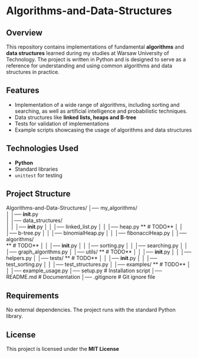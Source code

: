 # Algorithms-and-Data-Structures

## Overview

This repository contains implementations of fundamental **algorithms** and **data structures** learned during my studies at Warsaw University of Technology. The project is written in Python and is designed to serve as a reference for understanding and using common algorithms and data structures in practice.

## Features

- Implementation of a wide range of algorithms, including sorting and searching, as well as artificial intelligence and probabilistic techniques.
- Data structures like **linked lists, heaps and B-tree**
- Tests for validation of implementations
- Example scripts showcasing the usage of algorithms and data structures

## Technologies Used

- **Python**
- Standard libraries 
- `unittest` for testing

## Project Structure

Algorithms-and-Data-Structures/
│── my_algorithms/         
│   │── __init__.py         
│   │── data_structures/  
│   │   │── __init__.py
│   │   │── linked_list.py
│   │   │── heap.py
       ** # TODO**
│   │   │── b-tree.py
│   │   │── binomialHeap.py
│   │   │── fibonacciHeap.py
│   │── algorithms/       
       ** # TODO**
│   │   │── __init__.py
│   │   │── sorting.py
│   │   │── searching.py
│   │   │── graph_algorithms.py
│   │── utils/
       ** # TODO**
│   │   │── __init__.py
│   │   │── helpers.py
│   │── tests/ 
       ** # TODO**
│   │   │── __init__.py
│   │   │── test_sorting.py
│   │   │── test_structures.py
│   │── examples/
       ** # TODO**
│   │   │── example_usage.py
│── setup.py                 # Installation script
│── README.md                # Documentation
│── .gitignore               # Git ignore file

## Requirements
No external dependencies. The project runs with the standard Python library.

## License

This project is licensed under the **MIT License**


